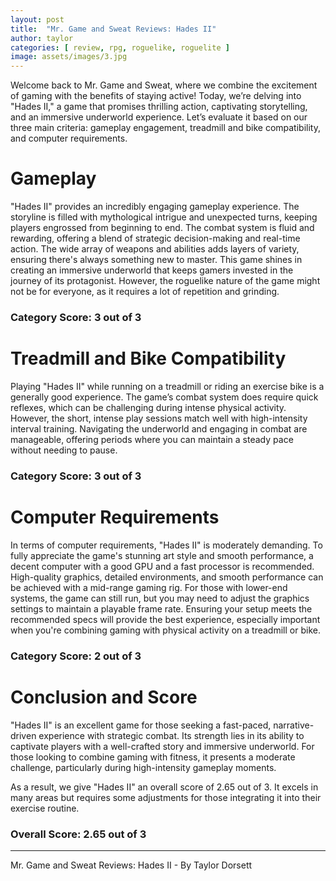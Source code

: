 ```yaml
---
layout: post
title:  "Mr. Game and Sweat Reviews: Hades II"
author: taylor
categories: [ review, rpg, roguelike, roguelite ]
image: assets/images/3.jpg
---
```


Welcome back to Mr. Game and Sweat, where we combine the excitement of gaming with the benefits of staying active! Today, we’re delving into "Hades II," a game that promises thrilling action, captivating storytelling, and an immersive underworld experience. Let’s evaluate it based on our three main criteria: gameplay engagement, treadmill and bike compatibility, and computer requirements.

# Gameplay

"Hades II" provides an incredibly engaging gameplay experience. The storyline is filled with mythological intrigue and unexpected turns, keeping players engrossed from beginning to end. The combat system is fluid and rewarding, offering a blend of strategic decision-making and real-time action. The wide array of weapons and abilities adds layers of variety, ensuring there's always something new to master. This game shines in creating an immersive underworld that keeps gamers invested in the journey of its protagonist. However, the roguelike nature of the game might not be for everyone, as it requires a lot of repetition and grinding.

### Category Score: 3 out of 3

# Treadmill and Bike Compatibility

Playing "Hades II" while running on a treadmill or riding an exercise bike is a generally good experience. The game’s combat system does require quick reflexes, which can be challenging during intense physical activity. However, the short, intense play sessions match well with high-intensity interval training. Navigating the underworld and engaging in combat are manageable, offering periods where you can maintain a steady pace without needing to pause.

### Category Score: 3 out of 3

# Computer Requirements

In terms of computer requirements, "Hades II" is moderately demanding. To fully appreciate the game's stunning art style and smooth performance, a decent computer with a good GPU and a fast processor is recommended. High-quality graphics, detailed environments, and smooth performance can be achieved with a mid-range gaming rig. For those with lower-end systems, the game can still run, but you may need to adjust the graphics settings to maintain a playable frame rate. Ensuring your setup meets the recommended specs will provide the best experience, especially important when you're combining gaming with physical activity on a treadmill or bike.

### Category Score: 2 out of 3

# Conclusion and Score

"Hades II" is an excellent game for those seeking a fast-paced, narrative-driven experience with strategic combat. Its strength lies in its ability to captivate players with a well-crafted story and immersive underworld. For those looking to combine gaming with fitness, it presents a moderate challenge, particularly during high-intensity gameplay moments.

As a result, we give "Hades II" an overall score of 2.65 out of 3. It excels in many areas but requires some adjustments for those integrating it into their exercise routine.

### Overall Score: 2.65 out of 3

---

Mr. Game and Sweat Reviews: Hades II - By Taylor Dorsett
